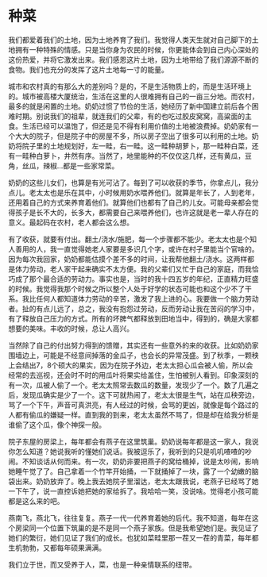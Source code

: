 # 种菜

我们都爱着我们的土地，因为土地养育了我们。我觉得人类天生就对自己脚下的土地拥有一种特殊的情感。只是当你身为农民的时候，你更能体会到自己内心深处的这份热爱，并将它激发出来。我们感恩这片土地，因为土地带给了我们源源不断的食物。我们也充分的发挥了这片土地每一寸的能量。

城市和农村真的有那么大的差别吗？是的，不是生活物质上的，而是生活环境上的。城市被高楼大厦统治，生活在这里的人很难拥有自己的一亩三分地。而农村，最多的就是闲置的土地。奶奶过惯了节俭的生活，她经历了新中国建立前后各个困难时期。别说我们的祖辈，就连我们的父辈，有的也吃过胶皮窝窝，高粱面的主食。生活已经可以温饱了，但还是见不得有利用价值的土地被浪费掉。奶奶家有一个大大的院子，但是院子中的房屋不多，所以房子空出了很多可以利用的土地。奶奶将院子里的土地规划好，左一畦，右一畦。这一畦种胡萝卜，那一畦种白菜，还有一畦种白萝卜，井然有序。当然了，地里能种的不仅仅这几样，还有黄瓜，豆角，丝瓜，辣椒...都是一些家常菜。

奶奶的这些儿女们，也算是有光可沾了。每到了可以收获的季节，你拿点儿，我分点儿。老太太也是乐在其中，小时候用奶水喂养他们。就算是年长了，人到老年，还用着自己的方式来养育着他们。就算他们也都有了自己的儿女。可能母亲都会觉得孩子是长不大的，长多大，都需要自己来喂养他们，也许这就是老一辈人存在的意义。最起码在农村，老人都会这么想。

有了收获，就要有付出。翻土/浇水/施肥，每一个步骤都不能少。老太太也是个知人善用的人，我一直觉得她老人家要是多识几个字，或许在村子里能当个官啥的。因为每次我回家，奶奶都能估摸个差不多的时间，让我帮他翻土/浇水。这两样都是体力劳动，老人家干起来确实不太方便。我的父辈们又忙于自己的家庭，而我恰巧成了那个最合适的劳动力。事实也是，当时的我十四五岁的年纪，正直精力旺盛的时候。我觉得我那个时候之所以整个人处于好学的状态可能也和这个少不了干系。我比任何人都知道体力劳动的辛苦，激发了我上进的心。我要做一个脑力劳动者。扯的有点儿远了，总之，我没有抱怨过劳动，反而劳动让我在苦闷的学习中，有了释放自己压力的方式。所有的坏脾气都释放到田地当中，得到的，确是大家都想要的美味。丰收的时候，总让人高兴。

当然除了自己的付出努力得到的馈赠，其实还有一些意外的来的收获。比如奶奶家围墙边上，可能是不经意间掉落的金瓜子，也会长的异常茂盛。到了秋季，一颗秧上会结出7，8个硕大的果实，因为在院子外边，老太太担心瓜会被人偷，所以会经常的去巡视，还会时不时的用瓜叶将果实给盖住，生怕被别人看到。印象深刻的有一次，瓜被人偷了一个。老太太照常去数瓜的数量，发现少了一个。数了几遍之后，发现瓜确实是少了一个。这下可就热闹了，老太太很是生气，站在瓜秧旁边，骂了一个下午，声音可真洪亮，有人经过的时候，会骂的更凶，就像是每个路过的人都有偷瓜的嫌疑一样。直到我的到来，老太太虽然不骂了，但是却在给我分析是谁偷了这个瓜，像个神探一般。

院子东屋的房梁上，每年都会有燕子在这里筑巢。奶奶说每年都是这一家人，我说你怎么知道？她说我听的懂她们说话。我被逗乐了，我听到的只是叽叽喳喳的吵闹。不知谈话从何而来。有一次，奶奶非要把燕子的窝给桶掉，说是太吵闹，影响她睡午觉了了。自己拿着一个竹竿开始捅，一下就捅掉了一块，露了一个幼嫩的脑袋出来。奶奶放弃了。晚上我去她院子里溜达，老太太跟我说，老燕子已经骂了她一下午了，说一直控诉她把她的家给拆了。我哈哈一笑，没说啥。觉得老小孩可能都是这么来的吧。

燕南飞，燕北飞，往往复复。燕子一代一代养育着她的后代。我不知道，每年在这个房梁同一个位置下筑巢的是不是同一个燕子家族。但是我希望她们是。我见证了她们的繁衍，她们见证了我们的成长。也犹如菜畦里那一茬又一茬的青菜，每年都生机勃勃，又都每年硕果满满。

我们立于世，而又受养于人，菜，也是一种亲情联系的纽带。